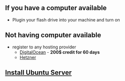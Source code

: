 ## If you have a computer available
- Plugin your flash drive into your machine and turn on

## Not having computer available
- register to any hosting provider
  - [DigitalOcean](https://cloud.digitalocean.com/registrations/new) - **200$ credit for 60 days**
  - [Hetzner](https://www.hetzner.com/cloud/)
## [Install Ubuntu Server](https://ubuntu.com/tutorials/install-ubuntu-server#1-overview)
